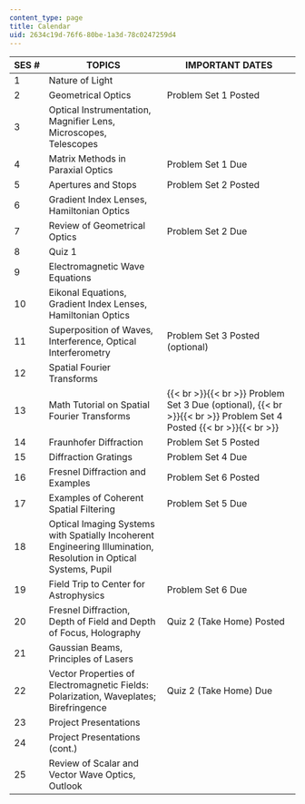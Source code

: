 ```yaml
---
content_type: page
title: Calendar
uid: 2634c19d-76f6-80be-1a3d-78c0247259d4
---
```


| SES # | TOPICS | IMPORTANT DATES |
| --- | --- | --- |
| 1 | Nature of Light | &nbsp; |
| 2 | Geometrical Optics | Problem Set 1 Posted |
| 3 | Optical Instrumentation, Magnifier Lens, Microscopes, Telescopes | &nbsp; |
| 4 | Matrix Methods in Paraxial Optics | Problem Set 1 Due |
| 5 | Apertures and Stops | Problem Set 2 Posted |
| 6 | Gradient Index Lenses, Hamiltonian Optics | &nbsp; |
| 7 | Review of Geometrical Optics | Problem Set 2 Due |
| 8 | Quiz 1 | &nbsp; |
| 9 | Electromagnetic Wave Equations | &nbsp; |
| 10 | Eikonal Equations, Gradient Index Lenses, Hamiltonian Optics | &nbsp; |
| 11 | Superposition of Waves, Interference, Optical Interferometry | Problem Set 3 Posted (optional) |
| 12 | Spatial Fourier Transforms | &nbsp; |
| 13 | Math Tutorial on Spatial Fourier Transforms |  {{< br >}}{{< br >}} Problem Set 3 Due (optional), {{< br >}}{{< br >}} Problem Set 4 Posted {{< br >}}{{< br >}}  |
| 14 | Fraunhofer Diffraction | Problem Set 5 Posted |
| 15 | Diffraction Gratings | Problem Set 4 Due |
| 16 | Fresnel Diffraction and Examples | Problem Set 6 Posted |
| 17 | Examples of Coherent Spatial Filtering | Problem Set 5 Due |
| 18 | Optical Imaging Systems with Spatially Incoherent Engineering Illumination, Resolution in Optical Systems, Pupil | &nbsp; |
| 19 | Field Trip to Center for Astrophysics | Problem Set 6 Due |
| 20 | Fresnel Diffraction, Depth of Field and Depth of Focus, Holography | Quiz 2 (Take Home) Posted |
| 21 | Gaussian Beams, Principles of Lasers | &nbsp; |
| 22 | Vector Properties of Electromagnetic Fields: Polarization, Waveplates; Birefringence | Quiz 2 (Take Home) Due |
| 23 | Project Presentations | &nbsp; |
| 24 | Project Presentations (cont.) | &nbsp; |
| 25 | Review of Scalar and Vector Wave Optics, Outlook |
